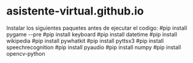 # asistente-virtual.github.io
Instalar los siguientes paquetes antes de ejecutar el codigo:
#pip install pygame --pre
#pip install keyboard
#pip install datetime
#pip install wikipedia
#pip install pywhatkit
#pip install pyttsx3
#pip install speechrecognition
#pip install pyaudio
#pip install numpy
#pip install opencv-python

